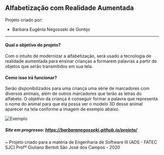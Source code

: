## Alfabetização com Realidade Aumentada
Projeto criado por:
  - Barbara Eugênia Negosseki de Gontijo
  ---


#### Qual o objetivo do projeto?

Com o intuito de modernizar a alfabetização, será usado a tecnologia de realidade aumentada para ensinar crianças a formarem palavras a partir de objetos que serão transmitidos em sua tela.

#### Como isso irá funcionar?

Serão disponibilizados para uma criança uma série de marcadores com diversos animais, além de outros marcadores que terão as letras do alfabeto. O objetivo da criança é conseguir formar a palavra que representa o nome do animal para que ela possa ver o modelo 3D desse animal aparecer na tela conforme a imagem de exemplo abaixo.

![Exemplo](urso.png)

##### Site em progresso: https://barbaranegosseki.github.io/projeto/
~
Projeto criado para a matéria de Engenharia de Software III (ADS - FATEC SJC)
Profº Giuliano Bertoti 
São José dos Campos - 2020
